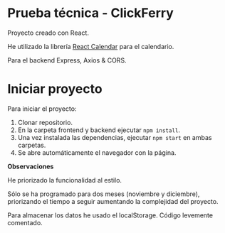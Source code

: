 # Prueba técnica - ClickFerry

Proyecto creado con React.

He utilizado la librería [React Calendar](https://www.npmjs.com/package/react-calendar) para el calendario.

Para el backend Express, Axios & CORS.

# Iniciar proyecto

Para iniciar el proyecto:

1.  Clonar repositorio.
2.  En la carpeta frontend y backend ejecutar `npm install`.
3.  Una vez instalada las dependencias, ejecutar `npm start` en ambas carpetas.
4.  Se abre automáticamente el navegador con la página.

**Observaciones**

He priorizado la funcionalidad al estilo.

Sólo se ha programado para dos meses (noviembre y diciembre), priorizando el tiempo a seguir aumentando la complejidad del proyecto.

Para almacenar los datos he usado el localStorage.
Código levemente comentado.
